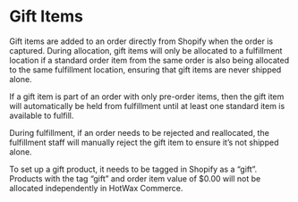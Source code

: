 # Gift Items

Gift items are added to an order directly from Shopify when the order is captured. During allocation, gift items will only be allocated to a fulfillment location if a standard order item from the same order is also being allocated to the same fulfillment location, ensuring that gift items are never shipped alone.

If a gift item is part of an order with only pre-order items, then the gift item will automatically be held from fulfillment until at least one standard item is available to fulfill.

During fulfillment, if an order needs to be rejected and reallocated, the fulfillment staff will manually reject the gift item to ensure it’s not shipped alone.

To set up a gift product, it needs to be tagged in Shopify as a “gift”. Products with the tag “gift” and order item value of $0.00 will not be allocated independently in HotWax Commerce.
